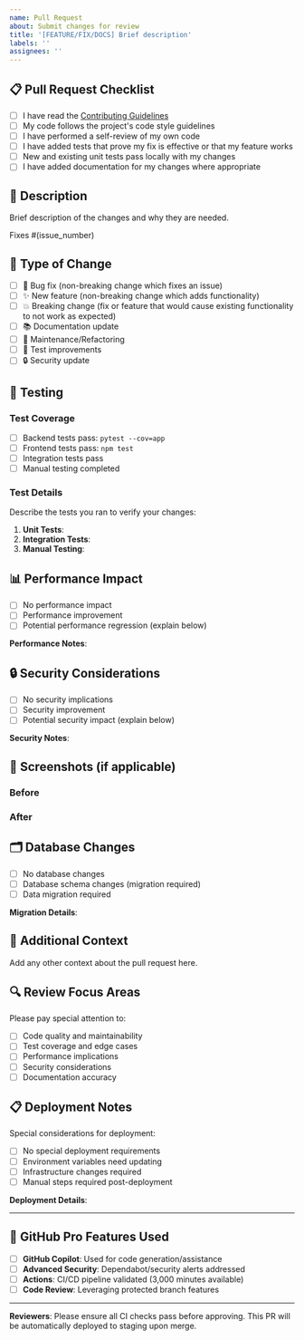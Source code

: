 ```yaml
---
name: Pull Request
about: Submit changes for review
title: '[FEATURE/FIX/DOCS] Brief description'
labels: ''
assignees: ''
---
```


## 📋 Pull Request Checklist

- [ ] I have read the [Contributing Guidelines](CONTRIBUTING.md)
- [ ] My code follows the project's code style guidelines
- [ ] I have performed a self-review of my own code
- [ ] I have added tests that prove my fix is effective or that my feature works
- [ ] New and existing unit tests pass locally with my changes
- [ ] I have added documentation for my changes where appropriate

## 🎯 Description

Brief description of the changes and why they are needed.

Fixes #(issue_number)

## 🔄 Type of Change

- [ ] 🐛 Bug fix (non-breaking change which fixes an issue)
- [ ] ✨ New feature (non-breaking change which adds functionality)
- [ ] 💥 Breaking change (fix or feature that would cause existing functionality to not work as expected)
- [ ] 📚 Documentation update
- [ ] 🔧 Maintenance/Refactoring
- [ ] 🧪 Test improvements
- [ ] 🔒 Security update

## 🧪 Testing

### Test Coverage
- [ ] Backend tests pass: `pytest --cov=app`
- [ ] Frontend tests pass: `npm test`
- [ ] Integration tests pass
- [ ] Manual testing completed

### Test Details
Describe the tests you ran to verify your changes:

1. **Unit Tests**: 
2. **Integration Tests**: 
3. **Manual Testing**: 

## 📊 Performance Impact

- [ ] No performance impact
- [ ] Performance improvement
- [ ] Potential performance regression (explain below)

**Performance Notes**: 

## 🔒 Security Considerations

- [ ] No security implications
- [ ] Security improvement
- [ ] Potential security impact (explain below)

**Security Notes**: 

## 📸 Screenshots (if applicable)

### Before
<!-- Add screenshot of the current state -->

### After
<!-- Add screenshot of the new state -->

## 🗂️ Database Changes

- [ ] No database changes
- [ ] Database schema changes (migration required)
- [ ] Data migration required

**Migration Details**: 

## 📝 Additional Context

Add any other context about the pull request here.

## 🔍 Review Focus Areas

Please pay special attention to:

- [ ] Code quality and maintainability
- [ ] Test coverage and edge cases
- [ ] Performance implications
- [ ] Security considerations
- [ ] Documentation accuracy

## 📋 Deployment Notes

Special considerations for deployment:

- [ ] No special deployment requirements
- [ ] Environment variables need updating
- [ ] Infrastructure changes required
- [ ] Manual steps required post-deployment

**Deployment Details**: 

---

## 🤖 GitHub Pro Features Used

- [ ] **GitHub Copilot**: Used for code generation/assistance
- [ ] **Advanced Security**: Dependabot/security alerts addressed
- [ ] **Actions**: CI/CD pipeline validated (3,000 minutes available)
- [ ] **Code Review**: Leveraging protected branch features

---

**Reviewers**: Please ensure all CI checks pass before approving. This PR will be automatically deployed to staging upon merge.
